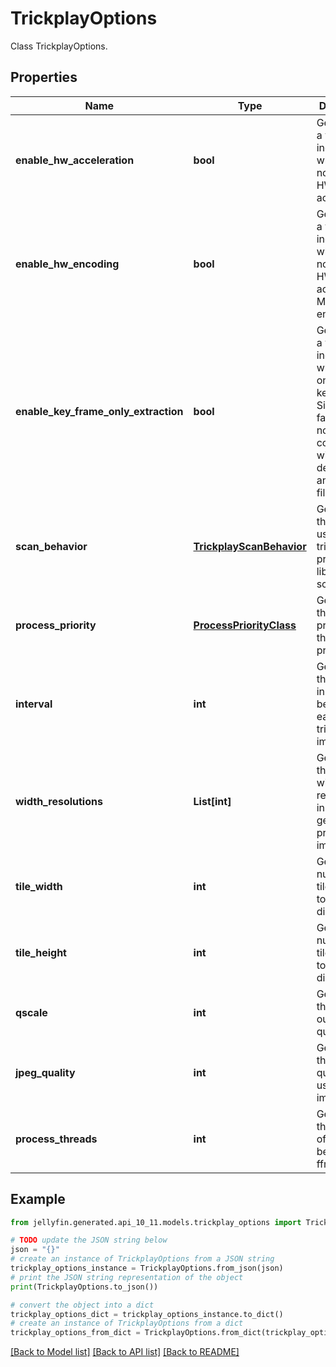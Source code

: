 # TrickplayOptions

Class TrickplayOptions.

## Properties

Name | Type | Description | Notes
------------ | ------------- | ------------- | -------------
**enable_hw_acceleration** | **bool** | Gets or sets a value indicating whether or not to use HW acceleration. | [optional] 
**enable_hw_encoding** | **bool** | Gets or sets a value indicating whether or not to use HW accelerated MJPEG encoding. | [optional] 
**enable_key_frame_only_extraction** | **bool** | Gets or sets a value indicating whether to only extract key frames.  Significantly faster, but is not compatible with all decoders and/or video files. | [optional] 
**scan_behavior** | [**TrickplayScanBehavior**](TrickplayScanBehavior.md) | Gets or sets the behavior used by trickplay provider on library scan/update. | [optional] 
**process_priority** | [**ProcessPriorityClass**](ProcessPriorityClass.md) | Gets or sets the process priority for the ffmpeg process. | [optional] 
**interval** | **int** | Gets or sets the interval, in ms, between each new trickplay image. | [optional] 
**width_resolutions** | **List[int]** | Gets or sets the target width resolutions, in px, to generates preview images for. | [optional] 
**tile_width** | **int** | Gets or sets number of tile images to allow in X dimension. | [optional] 
**tile_height** | **int** | Gets or sets number of tile images to allow in Y dimension. | [optional] 
**qscale** | **int** | Gets or sets the ffmpeg output quality level. | [optional] 
**jpeg_quality** | **int** | Gets or sets the jpeg quality to use for image tiles. | [optional] 
**process_threads** | **int** | Gets or sets the number of threads to be used by ffmpeg. | [optional] 

## Example

```python
from jellyfin.generated.api_10_11.models.trickplay_options import TrickplayOptions

# TODO update the JSON string below
json = "{}"
# create an instance of TrickplayOptions from a JSON string
trickplay_options_instance = TrickplayOptions.from_json(json)
# print the JSON string representation of the object
print(TrickplayOptions.to_json())

# convert the object into a dict
trickplay_options_dict = trickplay_options_instance.to_dict()
# create an instance of TrickplayOptions from a dict
trickplay_options_from_dict = TrickplayOptions.from_dict(trickplay_options_dict)
```
[[Back to Model list]](README.md#documentation-for-models) [[Back to API list]](README.md#documentation-for-api-endpoints) [[Back to README]](README.md)


